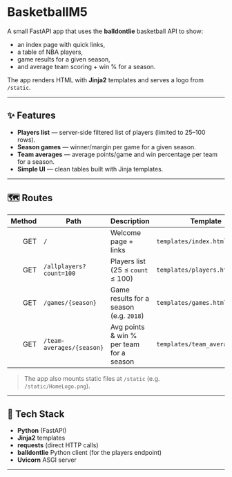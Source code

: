 # BasketballM5

A small FastAPI app that uses the **balldontlie** basketball API to show:
- an index page with quick links,
- a table of NBA players,
- game results for a given season,
- and average team scoring + win % for a season.

The app renders HTML with **Jinja2** templates and serves a logo from `/static`.

---

## ✨ Features

- **Players list** — server-side filtered list of players (limited to 25–100 rows).
- **Season games** — winner/margin per game for a given season.
- **Team averages** — average points/game and win percentage per team for a season.
- **Simple UI** — clean tables built with Jinja templates.

---

## 🗺️ Routes

| Method | Path                        | Description                                  | Template            |
|-------:|-----------------------------|----------------------------------------------|---------------------|
| GET    | `/`                         | Welcome page + links                         | `templates/index.html` |
| GET    | `/allplayers?count=100`     | Players list (25 ≤ `count` ≤ 100)            | `templates/players.html` |
| GET    | `/games/{season}`           | Game results for a season (e.g. `2018`)      | `templates/games.html` |
| GET    | `/team-averages/{season}`   | Avg points & win % per team for a season     | `templates/team_averages.html` |

> The app also mounts static files at `/static` (e.g. `/static/HomeLogo.png`).

---

## 🧱 Tech Stack

- **Python** (FastAPI)
- **Jinja2** templates
- **requests** (direct HTTP calls)
- **balldontlie** Python client (for the players endpoint)
- **Uvicorn** ASGI server

---
